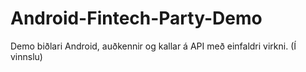 # Android-Fintech-Party-Demo
Demo biðlari Android, auðkennir og kallar á API með einfaldri virkni.
(Í vinnslu)
